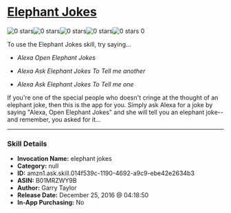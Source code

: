 # [Elephant Jokes](http://alexa.amazon.com/#skills/amzn1.ask.skill.014f539c-1190-4692-a9c9-ebe42e2634b3)
![0 stars](../../images/ic_star_border_black_18dp_1x.png)![0 stars](../../images/ic_star_border_black_18dp_1x.png)![0 stars](../../images/ic_star_border_black_18dp_1x.png)![0 stars](../../images/ic_star_border_black_18dp_1x.png)![0 stars](../../images/ic_star_border_black_18dp_1x.png) 0

To use the Elephant Jokes skill, try saying...

* *Alexa Open Elephant Jokes*

* *Alexa Ask Elephant Jokes To Tell me another*

* *Alexa Ask Elephant Jokes To Tell me one*

If you're one of the special people who doesn't cringe at the thought of an elephant joke, then this is the app for you.  Simply ask Alexa for a joke by saying "Alexa, Open Elephant Jokes" and she will tell you an elephant joke--and remember, you asked for it...

***

### Skill Details

* **Invocation Name:** elephant jokes
* **Category:** null
* **ID:** amzn1.ask.skill.014f539c-1190-4692-a9c9-ebe42e2634b3
* **ASIN:** B01MRZWY9B
* **Author:** Garry Taylor
* **Release Date:** December 25, 2016 @ 04:18:50
* **In-App Purchasing:** No
